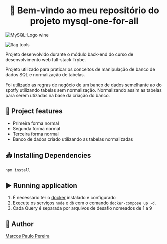<h1 align="center">🎉 Bem-vindo ao meu repositório do projeto mysql-one-for-all</h1>

![MySQL-Logo wine](https://user-images.githubusercontent.com/104791582/199247676-79ad1fcf-ee74-4fe5-a045-4ebea1f46cc1.png)

![flag tools](https://img.shields.io/badge/Tools-VScode%20|%20WorkBanch|%20|%20MySql%20|%20Docker-blue)

<p>Projeto desenvolvido durante o módulo back-end do curso de desenvolvimento web full-stack Trybe.</p>
<p>Projeto utilizado para praticar os conceitos de manipulação de banco de dados SQL e normalização de tabelas.</p>
<p>Foi utilizado as regras de negócio de um banco de dados semelhante ao do spotfy utilizando tabelas sem normalização. Normalizando assim as tabelas para serem utizadas na base da criação do banco.</p>

## 🔨 Project features

<ul>
<li>Primeira forma normal</li>
<li>Segunda forma normal</li>
<li>Terceira forma normal</li>
<li>Banco de dados criado utilizando as tabelas normalizadas</li>
</ul>

## 📥 Installing Dependencies

```bash
npm install
``` 

## ▶️ Running application

<ol>
<li>É necessário ter o <a href='https://www.docker.com/'>docker</a> instalado e configurado</li>
<li>Execute os serviços <code>node</code> e <code>db</code> com o comando <code>docker-compose up -d</code>.</li>
<li>Cada Query é separada por arquivos de desafio nomeados de 1 a 9</li>
</ol>

## 🧔 Author

<div class="badge-base LI-profile-badge" data-locale="pt_BR" data-size="medium" data-theme="dark" data-type="VERTICAL" data-vanity="dev-marcospaulo" data-version="v1"><a class="badge-base__link LI-simple-link" href="https://br.linkedin.com/in/dev-marcospaulo?trk=profile-badge">Marcos Paulo Pereira</a></div>
